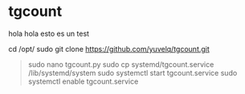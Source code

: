 # tgcount

hola hola esto es un test

cd /opt/
sudo git clone https://github.com/yuvelq/tgcount.git
>sudo nano tgcount.py
sudo cp systemd/tgcount.service /lib/systemd/system
sudo systemctl start tgcount.service
sudo systemctl enable tgcount.service

